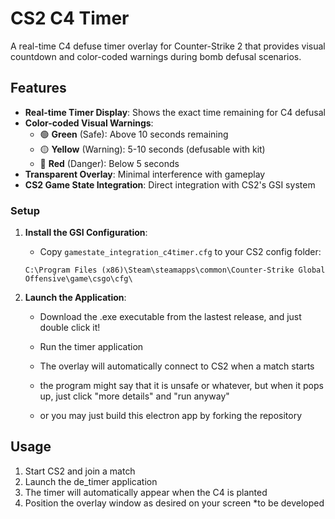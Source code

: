 # CS2 C4 Timer

A real-time C4 defuse timer overlay for Counter-Strike 2 that provides visual countdown and color-coded warnings during bomb defusal scenarios.

## Features

- **Real-time Timer Display**: Shows the exact time remaining for C4 defusal
- **Color-coded Visual Warnings**:
  - 🟢 **Green** (Safe): Above 10 seconds remaining
  - 🟡 **Yellow** (Warning): 5-10 seconds (defusable with kit)
  - 🔴 **Red** (Danger): Below 5 seconds
- **Transparent Overlay**: Minimal interference with gameplay
- **CS2 Game State Integration**: Direct integration with CS2's GSI system

### Setup

1. **Install the GSI Configuration**:
   - Copy `gamestate_integration_c4timer.cfg` to your CS2 config folder:

   ```plaintext
   C:\Program Files (x86)\Steam\steamapps\common\Counter-Strike Global Offensive\game\csgo\cfg\
   ```

2. **Launch the Application**:
   - Download the .exe executable from the lastest release, and just double click it!
   - Run the timer application
   - The overlay will automatically connect to CS2 when a match starts
   - the program might say that it is unsafe or whatever, but when it pops up, just click "more details" and "run anyway"

   - or you may just build this electron app by forking the repository

## Usage

1. Start CS2 and join a match
2. Launch the de_timer application
3. The timer will automatically appear when the C4 is planted
4. Position the overlay window as desired on your screen *to be developed

